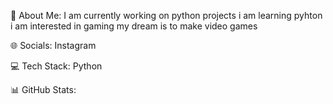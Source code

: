 💫 About Me:
I am currently working on python projects
i am learning pyhton
i am interested in gaming
my dream is to make video games

🌐 Socials:
Instagram

💻 Tech Stack:
Python

📊 GitHub Stats:







<!---
Coding-Musab/Coding-Musab is a ✨ special ✨ repository because its `README.md` (this file) appears on your GitHub profile.
You can click the Preview link to take a look at your changes.
--->
